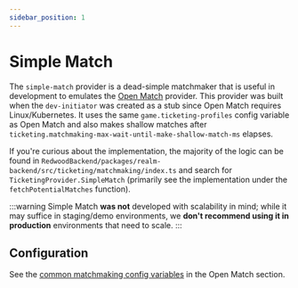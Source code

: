 ```yaml
---
sidebar_position: 1
---
```


# Simple Match

The `simple-match` provider is a dead-simple matchmaker that is useful in development to emulates the [Open Match](./open-match.md) provider. This provider was built when the `dev-initiator` was created as a stub since Open Match requires Linux/Kubernetes. It uses the same `game.ticketing-profiles` config variable as Open Match and also makes shallow matches after `ticketing.matchmaking-max-wait-until-make-shallow-match-ms` elapses.

If you're curious about the implementation, the majority of the logic can be found in `RedwoodBackend/packages/realm-backend/src/ticketing/matchmaking/index.ts` and search for `TicketingProvider.SimpleMatch` (primarily see the implementation under the `fetchPotentialMatches` function).

:::warning
Simple Match **was not** developed with scalability in mind; while it may suffice in staging/demo environments, we **don't recommend using it in production** environments that need to scale.
:::

## Configuration

See the [common matchmaking config variables](./open-match.md#common) in the Open Match section.
